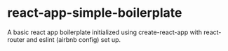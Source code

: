 # react-app-simple-boilerplate
A basic react app boilerplate initialized using create-react-app with react-router and eslint (airbnb config) set up.
